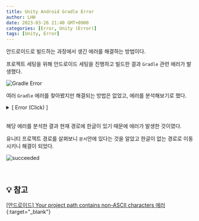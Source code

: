 ```yaml
---
title: Unity Android Gradle Error
author: LHH
date: 2023-03-26 21:40 GMT+0900
categories: [Error, Unity (Error)]
tags: [Unity, Error]
---
```


안드로이드로 빌드하는 과정에서 생긴 에러를 해결하는 방법이다.

프로젝트 세팅을 위해 안드로이드 세팅을 진행하고 빌드한 결과 `Gradle` 관련 에러가 발생했다.

![Gradle Error](https://user-images.githubusercontent.com/110723307/227770309-7f24ba2f-0ba8-4481-bdf6-e8256d6a67de.PNG)

여러 `Gradle` 에러를 찾아봤지만 해결되는 방법은 없었고, 에러를 분석해보기로 했다.

<details>
<summary> [ Error (Click) ] </summary>
<div markdown="1">

```
FAILURE: Build failed with an exception.

* Where:
Build file 'C:\Users\82103\OneDrive\문서\Git_SourceTree\Bangchi\Bangchi\Library\Bee\Android\Prj\Mono2x\Gradle\launcher\build.gradle' line: 2

* What went wrong:
A problem occurred evaluating project ':launcher'.
> Failed to apply plugin [id 'com.android.library']
   > Your project path contains non-ASCII characters. This will most likely cause the build to fail on Windows. Please move your project to a different directory. See http://b.android.com/95744 for details. This warning can be disabled by adding the line 'android.overridePathCheck=true' to gradle.properties file in the project directory.

* Try:
Run with --stacktrace option to get the stack trace. Run with --info or --debug option to get more log output. Run with --scan to get full insights.

* Get more help at https://help.gradle.org

BUILD FAILED in 4s
Picked up JAVA_TOOL_OPTIONS: -Dfile.encoding=UTF-8

UnityEngine.GUIUtility:ProcessEvent (int,intptr,bool&)
```

</div>
</details>

<br>

해당 에러를 분석한 결과 현재 경로에 한글이 있기 때문에 에러가 발생한 것이였다.

유니티 프로젝트 경로를 살펴보니 `문서`안에 있다는 것을 알았고 한글이 없는 경로로 이동시키니 해결이 되었다.

![succeeded](https://user-images.githubusercontent.com/110723307/227776514-7878f63e-77d2-4103-9a6d-229de5763bad.PNG)


<br>

## 💡 참고
[[안드로이드] Your project path contains non-ASCII characters 에러](https://cishome.tistory.com/70){:target="_blank"}